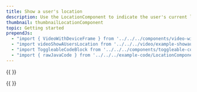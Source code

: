 ```yaml
---
title: Show a user's location
description: Use the LocationComponent to indicate the user's current location on the map
thumbnail: thumbnailLocationComponent
topic: Getting started
prependJs:
  - "import { VideoWithDeviceFrame } from '../../../components/video-with-device-frame'"
  - "import videoShowAUsersLocation from '../../../video/example-showauserslocation.mp4'"
  - "import ToggleableCodeBlock from '../../../components/toggleable-code-block'"
  - "import { rawJavaCode } from '../../../example-code/LocationComponentActivity.js'"
---
```


{{
  <VideoWithDeviceFrame 
    videoFile={videoShowAUsersLocation}
    rotation="vertical"
    device="pixel-2"
  />
}}

<!-- Any notes about this example would go here.  -->

{{
  <ToggleableCodeBlock 
    java={rawJavaCode}
  />
}}
